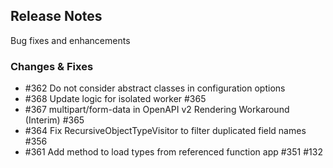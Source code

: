 ## Release Notes ##

Bug fixes and enhancements


### Changes & Fixes ###

* #362 Do not consider abstract classes in configuration options
* #368 Update logic for isolated worker #365
* #367 multipart/form-data in OpenAPI v2 Rendering Workaround (Interim) #365
* #364 Fix RecursiveObjectTypeVisitor to filter duplicated field names #356
* #361 Add method to load types from referenced function app #351 #132
